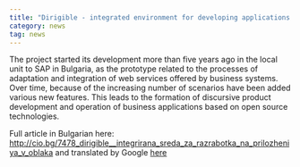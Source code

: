 ```yaml
---
title: "Dirigible - integrated environment for developing applications in the Cloud"
category: news
tag: news
---
```


The project started its development more than five years ago in the local unit to SAP in Bulgaria, as the prototype related to the processes of adaptation and integration of web services offered by business systems. Over time, because of the increasing number of scenarios have been added various new features. This leads to the formation of discursive product development and operation of business applications based on open source technologies.

Full article in Bulgarian here: <a href="http://cio.bg/7478_dirigible__integrirana_sreda_za_razrabotka_na_prilozheniya_v_oblaka">http://cio.bg/7478_dirigible__integrirana_sreda_za_razrabotka_na_prilozheniya_v_oblaka</a>
and translated by Google [here](https://translate.google.com/translate?hl=en&sl=bg&tl=en&u=http%3A%2F%2Fcio.bg%2F7478_dirigible__integrirana_sreda_za_razrabotka_na_prilozheniya_v_oblaka)

